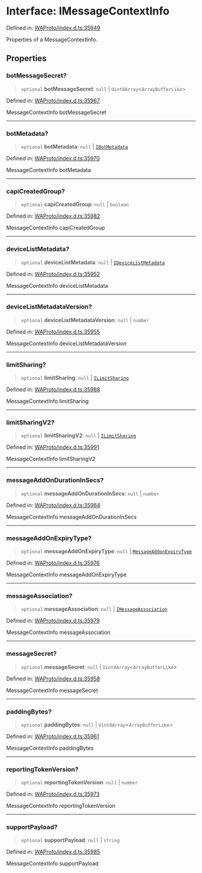 # Interface: IMessageContextInfo

Defined in: [WAProto/index.d.ts:35949](https://github.com/Fokusdotid/bail/blob/546bbbb35e652e95f45982a71bee62b2c682e4eb/WAProto/index.d.ts#L35949)

Properties of a MessageContextInfo.

## Properties

### botMessageSecret?

> `optional` **botMessageSecret**: `null` \| `Uint8Array`\<`ArrayBufferLike`\>

Defined in: [WAProto/index.d.ts:35967](https://github.com/Fokusdotid/bail/blob/546bbbb35e652e95f45982a71bee62b2c682e4eb/WAProto/index.d.ts#L35967)

MessageContextInfo botMessageSecret

***

### botMetadata?

> `optional` **botMetadata**: `null` \| [`IBotMetadata`](IBotMetadata.md)

Defined in: [WAProto/index.d.ts:35970](https://github.com/Fokusdotid/bail/blob/546bbbb35e652e95f45982a71bee62b2c682e4eb/WAProto/index.d.ts#L35970)

MessageContextInfo botMetadata

***

### capiCreatedGroup?

> `optional` **capiCreatedGroup**: `null` \| `boolean`

Defined in: [WAProto/index.d.ts:35982](https://github.com/Fokusdotid/bail/blob/546bbbb35e652e95f45982a71bee62b2c682e4eb/WAProto/index.d.ts#L35982)

MessageContextInfo capiCreatedGroup

***

### deviceListMetadata?

> `optional` **deviceListMetadata**: `null` \| [`IDeviceListMetadata`](IDeviceListMetadata.md)

Defined in: [WAProto/index.d.ts:35952](https://github.com/Fokusdotid/bail/blob/546bbbb35e652e95f45982a71bee62b2c682e4eb/WAProto/index.d.ts#L35952)

MessageContextInfo deviceListMetadata

***

### deviceListMetadataVersion?

> `optional` **deviceListMetadataVersion**: `null` \| `number`

Defined in: [WAProto/index.d.ts:35955](https://github.com/Fokusdotid/bail/blob/546bbbb35e652e95f45982a71bee62b2c682e4eb/WAProto/index.d.ts#L35955)

MessageContextInfo deviceListMetadataVersion

***

### limitSharing?

> `optional` **limitSharing**: `null` \| [`ILimitSharing`](ILimitSharing.md)

Defined in: [WAProto/index.d.ts:35988](https://github.com/Fokusdotid/bail/blob/546bbbb35e652e95f45982a71bee62b2c682e4eb/WAProto/index.d.ts#L35988)

MessageContextInfo limitSharing

***

### limitSharingV2?

> `optional` **limitSharingV2**: `null` \| [`ILimitSharing`](ILimitSharing.md)

Defined in: [WAProto/index.d.ts:35991](https://github.com/Fokusdotid/bail/blob/546bbbb35e652e95f45982a71bee62b2c682e4eb/WAProto/index.d.ts#L35991)

MessageContextInfo limitSharingV2

***

### messageAddOnDurationInSecs?

> `optional` **messageAddOnDurationInSecs**: `null` \| `number`

Defined in: [WAProto/index.d.ts:35964](https://github.com/Fokusdotid/bail/blob/546bbbb35e652e95f45982a71bee62b2c682e4eb/WAProto/index.d.ts#L35964)

MessageContextInfo messageAddOnDurationInSecs

***

### messageAddOnExpiryType?

> `optional` **messageAddOnExpiryType**: `null` \| [`MessageAddonExpiryType`](../namespaces/MessageContextInfo/enumerations/MessageAddonExpiryType.md)

Defined in: [WAProto/index.d.ts:35976](https://github.com/Fokusdotid/bail/blob/546bbbb35e652e95f45982a71bee62b2c682e4eb/WAProto/index.d.ts#L35976)

MessageContextInfo messageAddOnExpiryType

***

### messageAssociation?

> `optional` **messageAssociation**: `null` \| [`IMessageAssociation`](IMessageAssociation.md)

Defined in: [WAProto/index.d.ts:35979](https://github.com/Fokusdotid/bail/blob/546bbbb35e652e95f45982a71bee62b2c682e4eb/WAProto/index.d.ts#L35979)

MessageContextInfo messageAssociation

***

### messageSecret?

> `optional` **messageSecret**: `null` \| `Uint8Array`\<`ArrayBufferLike`\>

Defined in: [WAProto/index.d.ts:35958](https://github.com/Fokusdotid/bail/blob/546bbbb35e652e95f45982a71bee62b2c682e4eb/WAProto/index.d.ts#L35958)

MessageContextInfo messageSecret

***

### paddingBytes?

> `optional` **paddingBytes**: `null` \| `Uint8Array`\<`ArrayBufferLike`\>

Defined in: [WAProto/index.d.ts:35961](https://github.com/Fokusdotid/bail/blob/546bbbb35e652e95f45982a71bee62b2c682e4eb/WAProto/index.d.ts#L35961)

MessageContextInfo paddingBytes

***

### reportingTokenVersion?

> `optional` **reportingTokenVersion**: `null` \| `number`

Defined in: [WAProto/index.d.ts:35973](https://github.com/Fokusdotid/bail/blob/546bbbb35e652e95f45982a71bee62b2c682e4eb/WAProto/index.d.ts#L35973)

MessageContextInfo reportingTokenVersion

***

### supportPayload?

> `optional` **supportPayload**: `null` \| `string`

Defined in: [WAProto/index.d.ts:35985](https://github.com/Fokusdotid/bail/blob/546bbbb35e652e95f45982a71bee62b2c682e4eb/WAProto/index.d.ts#L35985)

MessageContextInfo supportPayload
